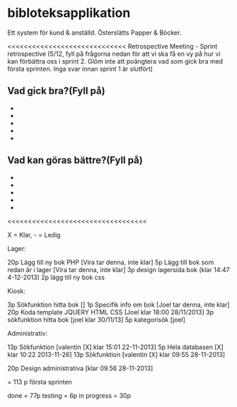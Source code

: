 bibloteksapplikation
====================

Ett system för kund &amp; anställd. Österslätts Papper &amp; Böcker.

<<<<<<<<<<<<<<<<<<<<<<<<<<<<<
Retrospective Meeting - Sprint retrospective (5/12, fyll på frågorna nedan för att vi ska få en vy på hur vi kan förbättra oss i sprint 2. Glöm inte att poängtera vad som gick bra med första sprinten. Inga svar innan sprint 1 är slutfört)

Vad gick bra?(Fyll på)
-
-
-
-
-
-

Vad kan göras bättre?(Fyll på)
-
-
-
-
-
-

<<<<<<<<<<<<<<<<<<<<<<<<<<<<<<<<<<


 X = Klar, - = Ledig


Lager:

20p Lägg till ny bok PHP [Vira tar denna, inte klar]
5p Lägg till bok som redan är i lager [Vira tar denna, inte klar]
3p design lagersida bok (klar 14:47 4-12-2013)
2p lägg till ny bok css


Kiosk:

3p Sökfunktion hitta bok []
1p Specifik info om bok [Joel tar denna, inte klar]
20p Koda template JQUERY HTML CSS [Joel klar 18:00 28/11/2013]
3p sökfunktion hitta bok [joel klar 30/11/13]
5p kategorisök [joel]

Administrativ:

13p Sökfunktion [valentin [X] klar 15:01 22-11-2013]
5p Hela databasen [X] klar 10:22 2013-11-26]
13p Sökfunktion [valentin [X] klar 09:55 28-11-2013]

20p Design administrativa [klar 09.56 28-11-2013]

= 113 p första sprinten

done = 77p
testing = 6p
in progress = 30p